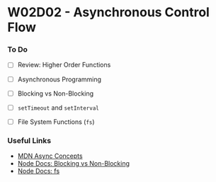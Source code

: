 # W02D02 - Asynchronous Control Flow

### To Do
* [ ] Review: Higher Order Functions
* [ ] Asynchronous Programming
* [ ] Blocking vs Non-Blocking
* [ ] `setTimeout` and `setInterval`
* [ ] File System Functions (`fs`)





















### Useful Links
* [MDN Async Concepts](https://developer.mozilla.org/en-US/docs/Learn/JavaScript/Asynchronous/Concepts)
* [Node Docs: Blocking vs Non-Blocking](https://nodejs.org/en/docs/guides/blocking-vs-non-blocking/)
* [Node Docs: fs](https://nodejs.org/api/fs.html)
